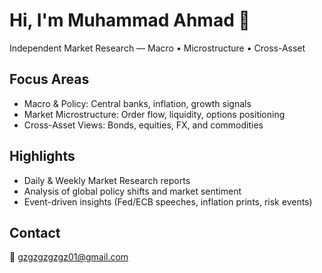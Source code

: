 # Hi, I'm Muhammad Ahmad 👋  
Independent Market Research — Macro • Microstructure • Cross-Asset  

## Focus Areas  
- Macro & Policy: Central banks, inflation, growth signals  
- Market Microstructure: Order flow, liquidity, options positioning  
- Cross-Asset Views: Bonds, equities, FX, and commodities  

## Highlights  
- Daily & Weekly Market Research reports  
- Analysis of global policy shifts and market sentiment  
- Event-driven insights (Fed/ECB speeches, inflation prints, risk events)  

## Contact  
📩 gzgzgzgzgz01@gmail.com  

<!--
**Ahmadmangal/Ahmadmangal** is a ✨ _special_ ✨ repository because its `README.md` (this file) appears on your GitHub profile.
-->

